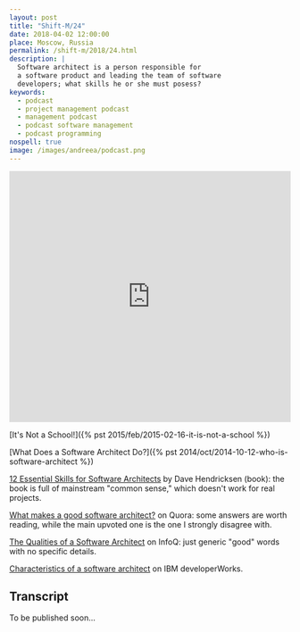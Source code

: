 ```yaml
---
layout: post
title: "Shift-M/24"
date: 2018-04-02 12:00:00
place: Moscow, Russia
permalink: /shift-m/2018/24.html
description: |
  Software architect is a person responsible for
  a software product and leading the team of software
  developers; what skills he or she must posess?
keywords:
  - podcast
  - project management podcast
  - management podcast
  - podcast software management
  - podcast programming
nospell: true
image: /images/andreea/podcast.png
---
```


<iframe width="100%" height="450" scrolling="no" frameborder="no" allow="autoplay" src="https://w.soundcloud.com/player/?url=https%3A//api.soundcloud.com/tracks/423533187&color=%23ff5500&auto_play=false&hide_related=false&show_comments=true&show_user=true&show_reposts=false&show_teaser=true&visual=true"></iframe>

[It's Not a School!]({% pst 2015/feb/2015-02-16-it-is-not-a-school %})

[What Does a Software Architect Do?]({% pst 2014/oct/2014-10-12-who-is-software-architect %})

[12 Essential Skills for Software Architects](https://amzn.to/2Jajgqi) by Dave Hendricksen (book):
the book is full of mainstream "common sense,"
which doesn't work for real projects.

[What makes a good software architect?](https://www.quora.com/What-makes-a-good-software-architect-What-are-the-defining-characteristics-of-an-architect-and-differences-between-an-architect-and-an-engineering-manager) on Quora:
some answers are worth reading, while the main upvoted one is the one
I strongly disagree with.

[The Qualities of a Software Architect](https://www.infoq.com/news/2009/01/Architect-Qualities) on InfoQ:
just generic "good" words with no specific details.

[Characteristics of a software architect](https://www.ibm.com/developerworks/rational/library/mar06/eeles/) on IBM developerWorks.

## Transcript

To be published soon...
